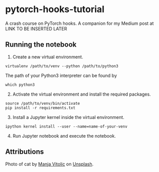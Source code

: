 # pytorch-hooks-tutorial
A crash course on PyTorch hooks. A companion for my Medium post at LINK TO BE INSERTED LATER

## Running the notebook
1. Create a new virtual environment.
```
virtualenv /path/to/venv --python /path/to/python3
```
The path of your Python3 interpreter can be found by
```
which python3
```
2. Activate the virtual environment and install the required packages.
```
source /path/to/venv/bin/activate
pip install -r requirements.txt
```
3. Install a Jupyter kernel inside the virtual environment.
```
ipython kernel install --user --name=name-of-your-venv
```
4. Run Jupyter notebook and execute the notebook.

## Attributions
Photo of cat by [Manja Vitolic](https://unsplash.com/@madhatterzone) on [Unsplash](https://unsplash.com/photos/gKXKBY-C-Dk).
